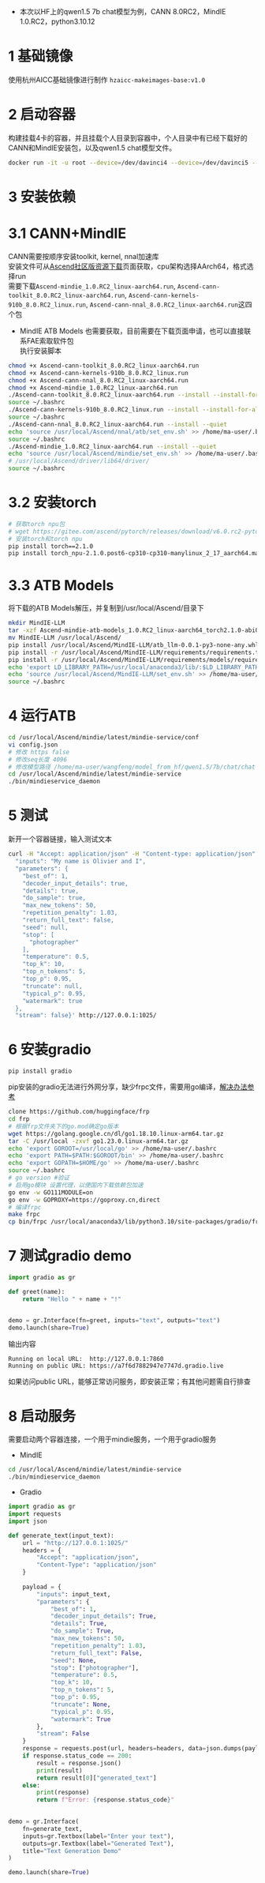 - 本次以HF上的qwen1.5 7b chat模型为例，CANN 8.0RC2，MindIE 1.0.RC2，python3.10.12

# 1 基础镜像
使用杭州AICC基础镜像进行制作 `hzaicc-makeimages-base:v1.0`

# 2 启动容器
构建挂载4卡的容器，并且挂载个人目录到容器中，个人目录中有已经下载好的CANN和MindIE安装包，以及qwen1.5 chat模型文件。
```bash
docker run -it -u root --device=/dev/davinci4 --device=/dev/davinci5 --device=/dev/davinci6 --device=/dev/davinci7 --device=/dev/davinci_manager --device=/dev/devmm_svm --device=/dev/hisi_hdc --ipc=host -v /usr/local/Ascend/driver:/usr/local/Ascend/driver  -v /usr/local/dcmi:/usr/local/dcmi -v /usr/local/bin/npu-smi:/usr/local/bin/npu-smi -v /usr/local/Ascend/firmware:/usr/local/Ascend/firmware -v /usr/local/sbin/npu-smi:/usr/local/sbin/npu-smi -v /home/wangfeng:/home/ma-user/wangfeng/ --name test475 --entrypoint=/bin/bash hzaicc-makeimages-base:v1.0
```

# 3 安装依赖
# 3.1 CANN+MindIE
CANN需要按顺序安装toolkit, kernel, nnal加速库  
安装文件可从[Ascend社区版资源下载](https://www.hiascend.cn/developer/download/community/result?module=ie+pt+cann)页面获取，cpu架构选择AArch64，格式选择run  
需要下载`Ascend-mindie_1.0.RC2_linux-aarch64.run`, `Ascend-cann-toolkit_8.0.RC2_linux-aarch64.run`, `Ascend-cann-kernels-910b_8.0.RC2_linux.run`, `Ascend-cann-nnal_8.0.RC2_linux-aarch64.run`这四个包
- MindIE ATB Models 也需要获取，目前需要在下载页面申请，也可以直接联系FAE索取软件包  
执行安装脚本
```bash
chmod +x Ascend-cann-toolkit_8.0.RC2_linux-aarch64.run
chmod +x Ascend-cann-kernels-910b_8.0.RC2_linux.run
chmod +x Ascend-cann-nnal_8.0.RC2_linux-aarch64.run
chmod +x Ascend-mindie_1.0.RC2_linux-aarch64.run
./Ascend-cann-toolkit_8.0.RC2_linux-aarch64.run --install --install-for-all --quiet
source ~/.bashrc
./Ascend-cann-kernels-910b_8.0.RC2_linux.run --install --install-for-all --quiet
source ~/.bashrc
./Ascend-cann-nnal_8.0.RC2_linux-aarch64.run --install --quiet
echo 'source /usr/local/Ascend/nnal/atb/set_env.sh' >> /home/ma-user/.bashrc
source ~/.bashrc
./Ascend-mindie_1.0.RC2_linux-aarch64.run --install --quiet
echo 'source /usr/local/Ascend/mindie/set_env.sh' >> /home/ma-user/.bashrc
# /usr/local/Ascend/driver/lib64/driver/
source ~/.bashrc
```
# 3.2 安装torch
```bash 
# 获取torch npu包
# wget https://gitee.com/ascend/pytorch/releases/download/v6.0.rc2-pytorch2.1.0/torch_npu-2.1.0.post6-cp310-cp310-manylinux_2_17_aarch64.manylinux2014_aarch64.whl
# 安装torch和torch npu
pip install torch==2.1.0
pip install torch_npu-2.1.0.post6-cp310-cp310-manylinux_2_17_aarch64.manylinux2014_aarch64.whl
```

# 3.3 ATB Models
将下载的ATB Models解压，并复制到/usr/local/Ascend/目录下
```bash
mkdir MindIE-LLM
tar -xzf Ascend-mindie-atb-models_1.0.RC2_linux-aarch64_torch2.1.0-abi0.tar.gz -C MindIE-LLM
mv MindIE-LLM /usr/local/Ascend/
pip install /usr/local/Ascend/MindIE-LLM/atb_llm-0.0.1-py3-none-any.whl
pip install -r /usr/local/Ascend/MindIE-LLM/requirements/requirements.txt
pip install -r /usr/local/Ascend/MindIE-LLM/requirements/models/requirements_qwen1.5.txt
echo 'export LD_LIBRARY_PATH=/usr/local/anaconda3/lib/:$LD_LIBRARY_PATH' >> /home/ma-user/.bashrc
echo 'source /usr/local/Ascend/MindIE-LLM/set_env.sh' >> /home/ma-user/.bashrc
source ~/.bashrc
```

# 4 运行ATB
```bash
cd /usr/local/Ascend/mindie/latest/mindie-service/conf
vi config.json
# 修改 https false
# 修改seq长度 4096
# 修改模型路径 /home/ma-user/wangfeng/model_from_hf/qwen1.5/7b/chat/chat
cd /usr/local/Ascend/mindie/latest/mindie-service
./bin/mindieservice_daemon
```

# 5 测试
新开一个容器链接，输入测试文本
```bash
curl -H "Accept: application/json" -H "Content-type: application/json" -X POST -d '{
  "inputs": "My name is Olivier and I",
  "parameters": {
    "best_of": 1,
    "decoder_input_details": true,
    "details": true,
    "do_sample": true,
    "max_new_tokens": 50,
    "repetition_penalty": 1.03,
    "return_full_text": false,
    "seed": null,
    "stop": [
      "photographer"
    ],
    "temperature": 0.5,
    "top_k": 10,
    "top_n_tokens": 5,
    "top_p": 0.95,
    "truncate": null,
    "typical_p": 0.95,
    "watermark": true
  },
  "stream": false}' http://127.0.0.1:1025/
```

# 6 安装gradio
```
pip install gradio
```
pip安装的gradio无法进行外网分享，缺少frpc文件，需要用go编译，[解决办法参考](https://github.com/gradio-app/gradio/issues/6053)
```bash 
clone https://github.com/huggingface/frp
cd frp
# 根据frp文件夹下的go.mod确定go版本
wget https://golang.google.cn/dl/go1.18.10.linux-arm64.tar.gz
tar -C /usr/local -zxvf go1.23.0.linux-arm64.tar.gz
echo 'export GOROOT=/usr/local/go' >> /home/ma-user/.bashrc
echo 'export PATH=$PATH:$GOROOT/bin' >> /home/ma-user/.bashrc
echo 'export GOPATH=$HOME/go' >> /home/ma-user/.bashrc
source ~/.bashrc
# go version #验证
# 启用go模块 设置代理，以便国内下载依赖包加速
go env -w GO111MODULE=on
go env -w GOPROXY=https://goproxy.cn,direct
# 编译frpc
make frpc
cp bin/frpc /usr/local/anaconda3/lib/python3.10/site-packages/gradio/frpc_linux_aarch64_v0.2
```

# 7 测试gradio demo
```python
import gradio as gr

def greet(name):
    return "Hello " + name + "!"


demo = gr.Interface(fn=greet, inputs="text", outputs="text")
demo.launch(share=True)
```
输出内容
```
Running on local URL:  http://127.0.0.1:7860
Running on public URL: https://a7f6d7882947e7747d.gradio.live
```
如果访问public URL，能够正常访问服务，即安装正常；有其他问题需自行排查

# 8 启动服务
需要启动两个容器连接，一个用于mindie服务，一个用于gradio服务
- MindIE
```bash
cd /usr/local/Ascend/mindie/latest/mindie-service
./bin/mindieservice_daemon
```
- Gradio
```python demo.py
import gradio as gr
import requests
import json

def generate_text(input_text):
    url = "http://127.0.0.1:1025/"
    headers = {
        "Accept": "application/json",
        "Content-Type": "application/json"
    }
    
    payload = {
        "inputs": input_text,
        "parameters": {
            "best_of": 1,
            "decoder_input_details": True,
            "details": True,
            "do_sample": True,
            "max_new_tokens": 50,
            "repetition_penalty": 1.03,
            "return_full_text": False,
            "seed": None,
            "stop": ["photographer"],
            "temperature": 0.5,
            "top_k": 10,
            "top_n_tokens": 5,
            "top_p": 0.95,
            "truncate": None,
            "typical_p": 0.95,
            "watermark": True
        },
        "stream": False
    }
    response = requests.post(url, headers=headers, data=json.dumps(payload))
    if response.status_code == 200:
        result = response.json()
        print(result)
        return result[0]["generated_text"]
    else:
        print(response)
        return f"Error: {response.status_code}"
        

demo = gr.Interface(
    fn=generate_text,
    inputs=gr.Textbox(label="Enter your text"),
    outputs=gr.Textbox(label="Generated Text"),
    title="Text Generation Demo"
)

demo.launch(share=True)
```


